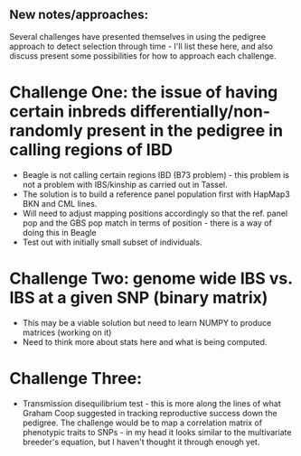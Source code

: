 ## New notes/approaches:

Several challenges have presented themselves in using the pedigree approach to detect selection through time - I'll list these here, and also discuss present some possibilities for how to approach each challenge.

# Challenge One: the issue of having certain inbreds differentially/non-randomly present in the pedigree in calling regions of IBD

- Beagle is not calling certain regions IBD (B73 problem) - this problem is not a problem with IBS/kinship as carried out in Tassel.
- The solution is to build a reference panel population first with HapMap3 BKN and CML lines. 
- Will need to adjust mapping positions accordingly so that the ref. panel pop and the GBS pop match in terms of position - there is a way of doing this in Beagle
- Test out with initially small subset of individuals.

# Challenge Two: genome wide IBS vs. IBS at a given SNP (binary matrix)
- This may be a viable solution but need to learn NUMPY to produce matrices (working on it)
- Need to think more about stats here and what is being computed.


# Challenge Three: 
- Transmission disequilibrium test - this is more along the lines of what Graham Coop suggested in tracking reproductive success down the pedigree. The challenge would be to map a correlation matrix of phenotypic traits to SNPs - in my head it looks similar to the multivariate breeder's equation, but I haven't thought it through enough yet.

